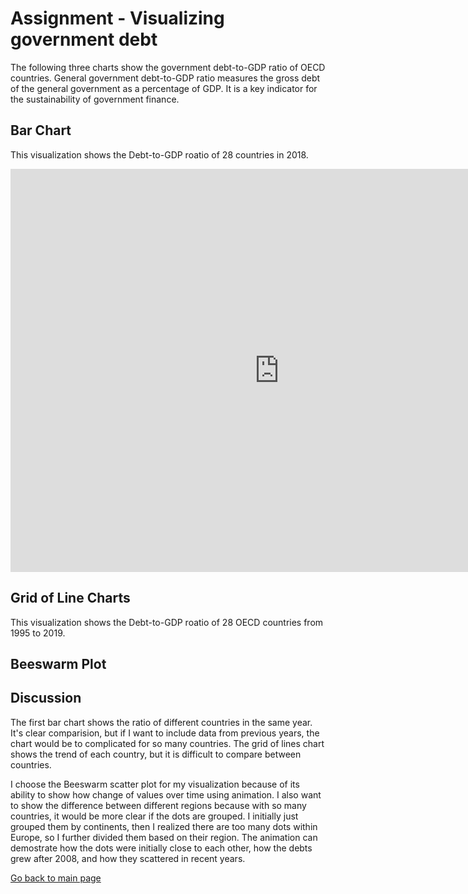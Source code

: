 # Assignment - Visualizing government debt
The following three charts show the government debt-to-GDP ratio of OECD countries.
General government debt-to-GDP ratio measures the gross debt of the general government as a percentage of GDP. It is a key indicator for the sustainability of government finance.

## Bar Chart
This visualization shows the Debt-to-GDP roatio of 28 countries in 2018.
<iframe src="https://data.oecd.org/chart/6gQh" width="860" height="645" style="border: 0" mozallowfullscreen="true" webkitallowfullscreen="true" allowfullscreen="true"><a href="https://data.oecd.org/chart/6gQh" target="_blank">OECD Chart: General government debt, Total, % of GDP, Annual, 2018</a></iframe>

## Grid of Line Charts
This visualization shows the Debt-to-GDP roatio of 28 OECD countries from 1995 to 2019.
<div class="flourish-embed flourish-chart" data-src="visualisation/5298237"><script src="https://public.flourish.studio/resources/embed.js"></script></div>

## Beeswarm Plot
<div class="flourish-embed flourish-scatter" data-src="visualisation/5299347"><script src="https://public.flourish.studio/resources/embed.js"></script></div>

## Discussion
The first bar chart shows the ratio of different countries in the same year. It's clear comparision, but if I want to include data from previous years, the chart would be to complicated for so many countries. The grid of lines chart shows the trend of each country, but it is difficult to compare between countries. 

I choose the Beeswarm scatter plot for my visualization because of its ability to show how change of values over time using animation. I also want to show the difference between different regions because with so many countries, it would be more clear if the dots are grouped. I initially just grouped them by continents, then I realized there are too many dots within Europe, so I further divided them based on their region. The animation can demostrate how the dots were initially close to each other, how the debts grew after 2008, and how they scattered in recent years. 

[Go back to main page](<https://iriswzi.github.io/wanzhiz-portfolio/>)
